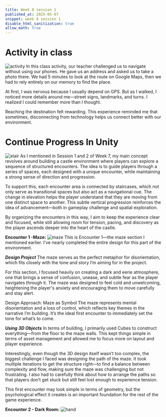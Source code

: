 ```yaml
---
title: Week 8 session 1
published_at: 2025-05-07
snippet: week 8 session 1
disable_html_sanitization: true
allow_math: true
---
```

# Activity in class
![activity](image.png)
In this class activity, our teacher challenged us to navigate without using our phones. He gave us an address and asked us to take a photo there. We had 5 minutes to look at the route on Google Maps, then we had to rely entirely on our memory to find the place.

At first, I was nervous because I usually depend on GPS. But as I walked, I noticed more details around me—street signs, landmarks, and turns. I realized I could remember more than I thought.

Reaching the destination felt rewarding. This experience reminded me that sometimes, disconnecting from technology helps us connect better with our environment.

# Continue Progress In Unity
![stair](stair.png)
As I mentioned in Session 1 and 2 of Week 7, my main concept revolves around building a castle environment where players can explore a sequence of structured encounters. The idea is to guide players through a series of spaces, each designed with a unique encounter, while maintaining a strong sense of direction and progression.

To support this, each encounter area is connected by staircases, which not only serve as transitional spaces but also act as a navigational cue. The change in elevation helps the player understand that they are moving from one distinct space to another. This subtle vertical progression reinforces the idea of advancement—both in gameplay challenge and spatial exploration.

By organizing the encounters in this way, I aim to keep the experience clear and focused, while still allowing room for tension, pacing, and discovery as the player ascends deeper into the heart of the castle.

**Encounter 1 -Maze:**
![maze](maze.png)
This is Encounter 1—the maze section I mentioned earlier. I’ve nearly completed the entire design for this part of the environment. 

***Design Project***
The maze serves as the perfect metaphor for disorientation, which fits closely with the tone and story I’m aiming for in the project.

For this section, I focused heavily on creating a dark and eerie atmosphere, one that brings a sense of confusion, unease, and subtle fear as the player navigates through it. The maze was designed to feel cold and unwelcoming, heightening the player's anxiety and encouraging them to move carefully and stay alert.

Design Approach: Maze as Symbol
The maze represents mental disorientation and a loss of control, which reflects key themes in the narrative I’m building. It’s the ideal first encounter to immediately set the tone for what’s to come.

***Using 3D Objects***
In terms of building, I primarily used Cubes to construct everything—from the floor to the maze walls. This kept things simple in terms of asset management and allowed me to focus more on layout and player experience.

Interestingly, even though the 3D design itself wasn’t too complex, the biggest challenge I faced was designing the path of the maze. It took multiple iterations to get the structure right—to find a balance between complexity and flow, making sure the maze was challenging but not frustrating. I also had to carefully think about how to arrange the paths so that players don’t get stuck but still feel lost enough to experience tension.

This first encounter may look simple in terms of geometry, but the psychological effect it creates is an important foundation for the rest of the game experience.

**Encounter 2 - Dark Room:**
![hand](hand.png)


